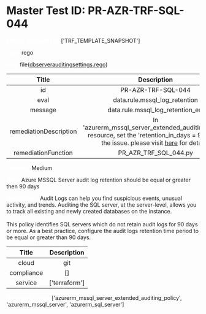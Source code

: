 



# Master Test ID: PR-AZR-TRF-SQL-044


***<font color="white">Master Snapshot Id:</font>*** ['TRF_TEMPLATE_SNAPSHOT']

***<font color="white">type:</font>*** rego

***<font color="white">rule:</font>*** file([dbserverauditingsettings.rego])  
  
  
  
  

|Title|Description|
| :---: | :---: |
|id|PR-AZR-TRF-SQL-044|
|eval|data.rule.mssql_log_retention|
|message|data.rule.mssql_log_retention_err|
|remediationDescription|In 'azurerm_mssql_server_extended_auditing_policy' resource, set the 'retention_in_days = 90' to fix the issue. please visit <a href='https://registry.terraform.io/providers/hashicorp/azurerm/latest/docs/resources/mssql_server_extended_auditing_policy#retention_in_days' target='_blank'>here</a> for details.|
|remediationFunction|PR_AZR_TRF_SQL_044.py|


***<font color="white">Severity:</font>*** Medium

***<font color="white">Title:</font>*** Azure MSSQL Server audit log retention should be equal or greater then 90 days

***<font color="white">Description:</font>*** Audit Logs can help you find suspicious events, unusual activity, and trends. Auditing the SQL server, at the server-level, allows you to track all existing and newly created databases on the instance.<br><br>This policy identifies SQL servers which do not retain audit logs for 90 days or more. As a best practice, configure the audit logs retention time period to be equal or greater than 90 days.  
  
  

|Title|Description|
| :---: | :---: |
|cloud|git|
|compliance|[]|
|service|['terraform']|


***<font color="white">Resource Types:</font>*** ['azurerm_mssql_server_extended_auditing_policy', 'azurerm_mssql_server', 'azurerm_sql_server']


[dbserverauditingsettings.rego]: https://github.com/prancer-io/prancer-compliance-test/tree/master/azure/terraform/dbserverauditingsettings.rego
